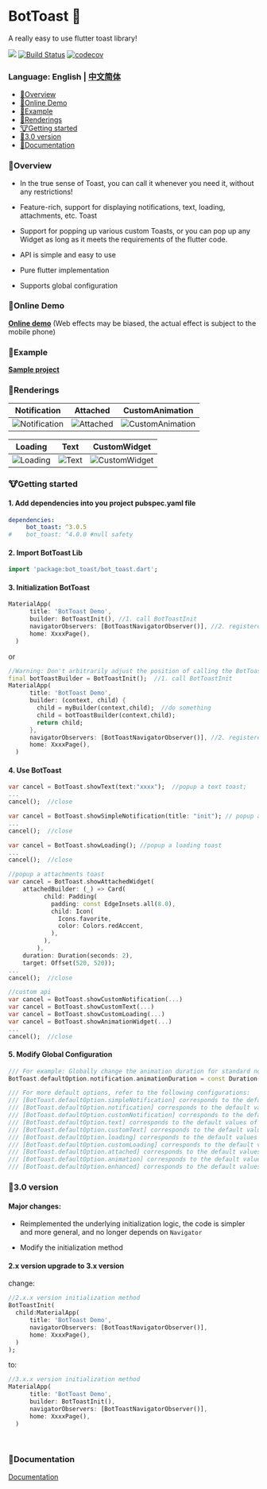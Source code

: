 BotToast 🤖
========= 
A really easy to use flutter toast library!

[![](https://img.shields.io/pub/v/bot_toast.svg?label=bot_toast&logo=https%3A%2F%2Fpub.flutter-io.cn%2Fpackages%2Fbot_toast)](https://pub.dev/packages/bot_toast)
[![Build Status](https://github.com/MMMzq/bot_toast/workflows/CI/badge.svg)](https://github.com/MMMzq/bot_toast/actions)
[![codecov](https://codecov.io/gh/MMMzq/bot_toast/branch/master/graph/badge.svg)](https://codecov.io/gh/MMMzq/bot_toast)

### Language: English | [中文简体](README_zh.md)

* [🐲Overview](#Overview)
* [🐼Online Demo](#Online-Demo)
* [🐳Example](#Example)
* [🐺Renderings](#Renderings)
* [🐮Getting started](#Getting-started) 
* [🐼3.0 version](#30-version)
* [📃Documentation](#Documentation) 

###  🐲Overview

- In the true sense of Toast, you can call it whenever you need it, without any restrictions! 

- Feature-rich, support for displaying notifications, text, loading, attachments, etc. Toast

- Support for popping up various custom Toasts, or you can pop up any Widget as long as it meets the requirements of the flutter code.

- API is simple and easy to use

- Pure flutter implementation

- Supports global configuration


### 🐼Online Demo

**[Online demo](https://mmmzq.github.io/bot_toast/#/)** (Web effects may be biased, the actual effect is subject to the mobile phone)

### 🐳Example
**[Sample project](example)**

### 🐺Renderings

Notification|Attached|CustomAnimation
--------|-------|--------
![Notification](doc/gif/notification.gif)|![Attached](doc/gif/attached.gif)|![CustomAnimation](doc/gif/custom_animation.gif)

Loading|Text|CustomWidget
--------|-------|----------
![Loading](doc/gif/loading.gif)|![Text](doc/gif/text.gif)|![CustomWidget](doc/gif/custom_widget.gif)

### 🐮Getting started

#### 1. Add dependencies into you project pubspec.yaml file
``` yaml
dependencies:
     bot_toast: ^3.0.5 
#    bot_toast: ^4.0.0 #null safety
```

#### 2. Import BotToast Lib
``` dart
import 'package:bot_toast/bot_toast.dart';
```

#### 3. Initialization BotToast
``` dart
MaterialApp(
      title: 'BotToast Demo',
      builder: BotToastInit(), //1. call BotToastInit
      navigatorObservers: [BotToastNavigatorObserver()], //2. registered route observer
      home: XxxxPage(),
  )
```
or
``` dart
//Warning: Don't arbitrarily adjust the position of calling the BotToastInit function 
final botToastBuilder = BotToastInit();  //1. call BotToastInit 
MaterialApp(
      title: 'BotToast Demo',
      builder: (context, child) {
        child = myBuilder(context,child);  //do something
        child = botToastBuilder(context,child); 
        return child;
      }, 
      navigatorObservers: [BotToastNavigatorObserver()], //2. registered route observer
      home: XxxxPage(),
  )
```

#### 4. Use BotToast
``` dart
var cancel = BotToast.showText(text:"xxxx");  //popup a text toast;
...
cancel();  //close
```

```dart
var cancel = BotToast.showSimpleNotification(title: "init"); // popup a notification toast;
...
cancel();  //close
```

```dart
var cancel = BotToast.showLoading(); //popup a loading toast
...
cancel();  //close
```

```dart
//popup a attachments toast
var cancel = BotToast.showAttachedWidget(
    attachedBuilder: (_) => Card(
          child: Padding(
            padding: const EdgeInsets.all(8.0),
            child: Icon(
              Icons.favorite,
              color: Colors.redAccent,
            ),
          ),
        ),
    duration: Duration(seconds: 2),
    target: Offset(520, 520));
...
cancel();  //close
```

```dart
//custom api
var cancel = BotToast.showCustomNotification(...)
var cancel = BotToast.showCustomText(...)
var cancel = BotToast.showCustomLoading(...)
var cancel = BotToast.showAnimationWidget(...)
...
cancel();  //close
```

#### 5. Modify Global Configuration

``` dart
/// For example: Globally change the animation duration for standard notifications to 1 second.
BotToast.defaultOption.notification.animationDuration = const Duration(seconds: 1);

/// For more default options, refer to the following configurations:
/// [BotToast.defaultOption.simpleNotification] corresponds to the default values of [showSimpleNotification].
/// [BotToast.defaultOption.notification] corresponds to the default values of [showNotification].
/// [BotToast.defaultOption.customNotification] corresponds to the default values of [showCustomNotification].
/// [BotToast.defaultOption.text] corresponds to the default values of [showText].
/// [BotToast.defaultOption.customText] corresponds to the default values of [showCustomText].
/// [BotToast.defaultOption.loading] corresponds to the default values of [showLoading].
/// [BotToast.defaultOption.customLoading] corresponds to the default values of [showCustomLoading].
/// [BotToast.defaultOption.attached] corresponds to the default values of [showAttachedWidget].
/// [BotToast.defaultOption.animation] corresponds to the default values of [showAnimationWidget].
/// [BotToast.defaultOption.enhanced] corresponds to the default values of [showEnhancedWidget].
```

### 🐼3.0 version

#### Major changes:

- Reimplemented the underlying initialization logic, the code is simpler and more general, and no longer depends on `Navigator`

- Modify the initialization method

#### 2.x version upgrade to 3.x version
change:
``` dart
//2.x.x version initialization method
BotToastInit(
  child:MaterialApp(
      title: 'BotToast Demo',
      navigatorObservers: [BotToastNavigatorObserver()],
      home: XxxxPage(),
  )
);
```
to:
``` dart
//3.x.x version initialization method
MaterialApp(
      title: 'BotToast Demo',
      builder: BotToastInit(), 
      navigatorObservers: [BotToastNavigatorObserver()],
      home: XxxxPage(),
  )
```


<br>


###  📃Documentation
[Documentation](API.md)



